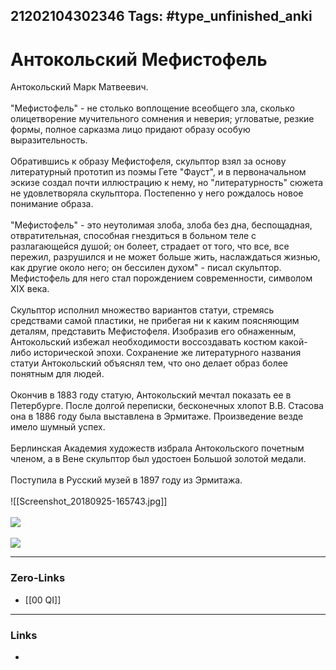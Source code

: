 21202104302346
Tags: #type_unfinished_anki
---
# Антокольский Мефистофель

Антокольский Марк Матвеевич.<br><br>"Мефистофель" - не столько воплощение всеобщего зла, сколько олицетворение мучительного сомнения и неверия; угловатые, резкие формы, полное сарказма лицо придают образу особую выразительность.<br><br>Обратившись к образу Мефистофеля, скульптор взял за основу литературный прототип из поэмы Гете "Фауст", и в первоначальном эскизе создал почти иллюстрацию к нему, но "литературность" сюжета не удовлетворяла скульптора. Постепенно у него рождалось новое понимание образа.<br><br>"Мефистофель" - это неутолимая злоба, злоба без дна, беспощадная, отвратительная, способная гнездиться в больном теле с разлагающейся душой; он болеет, страдает от того, что все, все пережил, разрушился и не может больше жить, наслаждаться жизнью, как другие около него; он бессилен духом" - писал скульптор. Мефистофель для него стал порождением современности, символом XIX века.<br><br>Скульптор исполнил множество вариантов статуи, стремясь средствами самой пластики, не прибегая ни к каким поясняющим деталям, представить Мефистофеля. Изобразив его обнаженным, Антокольский избежал необходимости воссоздавать костюм какой-либо исторической эпохи. Сохранение же литературного названия статуи Антокольский объяснял тем, что оно делает образ более понятным для людей.<br><br>Окончив в 1883 году статую, Антокольский мечтал показать ее в Петербурге. После долгой переписки, бесконечных хлопот В.В. Стасова она в 1886 году была выставлена в Эрмитаже. Произведение везде имело шумный успех.<br><br>Берлинская Академия художеств избрала Антокольского почетным членом, а в Вене скульптор был удостоен Большой золотой медали.<br><br>Поступила в Русский музей в 1897 году из Эрмитажа.<br><br>![[Screenshot_20180925-165743.jpg]]<br><br><img src='Screenshot_20180925-165832.jpg'/><br><br><img src='Screenshot_20180925-170101.jpg'/>

---
### Zero-Links
- [[00 QI]]
---
### Links
-